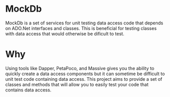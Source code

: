 # MockDb
MockDb is a set of services for unit testing data access code that depends on ADO.Net interfaces and classes. This is beneficial for testing classes with data access that would otherwise be dificult to test.

# Why
Using tools like Dapper, PetaPoco, and Massive gives you the ability to quickly create a data access components but it can sometime be difficult to unit test code containing data access. This project aims to provide a set of classes and methods that will allow you to easily test your code that contains data access. 
